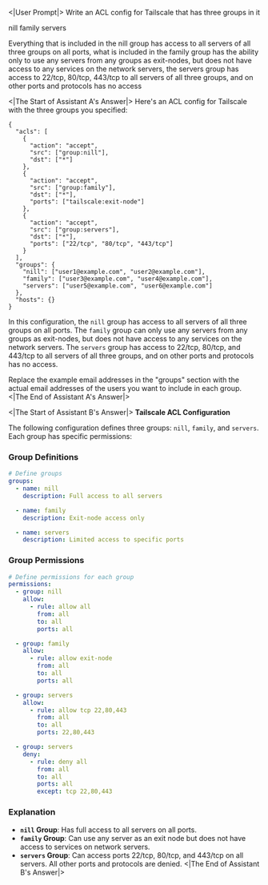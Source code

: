 <|User Prompt|>
Write an ACL config for Tailscale that has three groups in it

nill
family
servers


Everything that is included in the nill group has access to all servers of all three groups on all ports, what is included in the family group has the ability only to use any servers from any groups as exit-nodes, but does not have access to any services on the network servers, the servers group has access to 22/tcp, 80/tcp, 443/tcp to all servers of all three groups, and on other ports and protocols has no access

<|The Start of Assistant A's Answer|>
Here's an ACL config for Tailscale with the three groups you specified:

```
{
  "acls": [
    {
      "action": "accept",
      "src": ["group:nill"],
      "dst": ["*"]
    },
    {
      "action": "accept",
      "src": ["group:family"],
      "dst": ["*"],
      "ports": ["tailscale:exit-node"]
    },
    {
      "action": "accept",
      "src": ["group:servers"],
      "dst": ["*"],
      "ports": ["22/tcp", "80/tcp", "443/tcp"]
    }
  ],
  "groups": {
    "nill": ["user1@example.com", "user2@example.com"],
    "family": ["user3@example.com", "user4@example.com"],
    "servers": ["user5@example.com", "user6@example.com"]
  },
  "hosts": {}
}
```

In this configuration, the `nill` group has access to all servers of all three groups on all ports. The `family` group can only use any servers from any groups as exit-nodes, but does not have access to any services on the network servers. The `servers` group has access to 22/tcp, 80/tcp, and 443/tcp to all servers of all three groups, and on other ports and protocols has no access.

Replace the example email addresses in the "groups" section with the actual email addresses of the users you want to include in each group.
<|The End of Assistant A's Answer|>

<|The Start of Assistant B's Answer|>
**Tailscale ACL Configuration**

The following configuration defines three groups: `nill`, `family`, and `servers`. Each group has specific permissions:

### Group Definitions

```yml
# Define groups
groups:
  - name: nill
    description: Full access to all servers

  - name: family
    description: Exit-node access only

  - name: servers
    description: Limited access to specific ports
```

### Group Permissions

```yml
# Define permissions for each group
permissions:
  - group: nill
    allow:
      - rule: allow all
        from: all
        to: all
        ports: all

  - group: family
    allow:
      - rule: allow exit-node
        from: all
        to: all
        ports: all

  - group: servers
    allow:
      - rule: allow tcp 22,80,443
        from: all
        to: all
        ports: 22,80,443

  - group: servers
    deny:
      - rule: deny all
        from: all
        to: all
        ports: all
        except: tcp 22,80,443
```

### Explanation

- **`nill` Group**: Has full access to all servers on all ports.
- **`family` Group**: Can use any server as an exit node but does not have access to services on network servers.
- **`servers` Group**: Can access ports 22/tcp, 80/tcp, and 443/tcp on all servers. All other ports and protocols are denied.
<|The End of Assistant B's Answer|>
